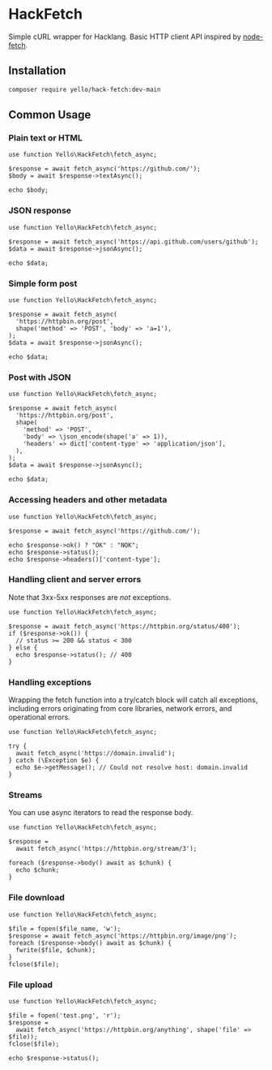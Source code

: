 # HackFetch
Simple cURL wrapper for Hacklang. Basic HTTP client API inspired by [node-fetch](https://www.npmjs.com/package/node-fetch).
## Installation
```bash
composer require yello/hack-fetch:dev-main
```
## Common Usage
### Plain text or HTML
```Hack
use function Yello\HackFetch\fetch_async;

$response = await fetch_async('https://github.com/');
$body = await $response->textAsync();

echo $body;
```
### JSON response
```Hack
use function Yello\HackFetch\fetch_async;

$response = await fetch_async('https://api.github.com/users/github');
$data = await $response->jsonAsync();

echo $data;
```
### Simple form post
```Hack
use function Yello\HackFetch\fetch_async;

$response = await fetch_async(
  'https://httpbin.org/post',
  shape('method' => 'POST', 'body' => 'a=1'),
);
$data = await $response->jsonAsync();

echo $data;
```
### Post with JSON
```Hack
use function Yello\HackFetch\fetch_async;

$response = await fetch_async(
  'https://httpbin.org/post',
  shape(
    'method' => 'POST',
    'body' => \json_encode(shape('a' => 1)),
    'headers' => dict['content-type' => 'application/json'],
  ),
);
$data = await $response->jsonAsync();

echo $data;
```
### Accessing headers and other metadata
```Hack
use function Yello\HackFetch\fetch_async;

$response = await fetch_async('https://github.com/');

echo $response->ok() ? "OK" : "NOK";
echo $response->status();
echo $response->headers()['content-type'];
```
### Handling client and server errors
Note that 3xx-5xx responses are *not* exceptions.
```Hack
use function Yello\HackFetch\fetch_async;

$response = await fetch_async('https://httpbin.org/status/400');
if ($response->ok()) {
  // status >= 200 && status < 300
} else {
  echo $response->status(); // 400
}
```
### Handling exceptions
Wrapping the fetch function into a try/catch block will catch all exceptions, including errors originating from core libraries, network errors, and operational errors.
```Hack
use function Yello\HackFetch\fetch_async;

try {
  await fetch_async('https://domain.invalid');
} catch (\Exception $e) {
  echo $e->getMessage(); // Could not resolve host: domain.invalid
}
```
### Streams
You can use async iterators to read the response body.
```Hack
use function Yello\HackFetch\fetch_async;

$response = 
  await fetch_async('https://httpbin.org/stream/3');

foreach ($response->body() await as $chunk) {
  echo $chunk;
}
```
### File download
```Hack
use function Yello\HackFetch\fetch_async;

$file = fopen($file_name, 'w');
$response = await fetch_async('https://httpbin.org/image/png');
foreach ($response->body() await as $chunk) {
  fwrite($file, $chunk);
}
fclose($file);
```
### File upload
```Hack
use function Yello\HackFetch\fetch_async;

$file = fopen('test.png', 'r');
$response =
  await fetch_async('https://httpbin.org/anything', shape('file' => $file));
fclose($file);

echo $response->status();
```
